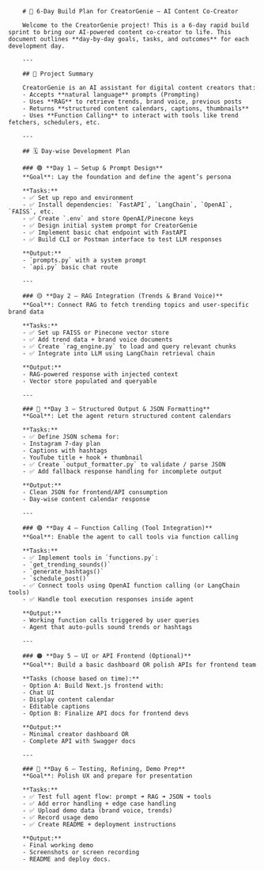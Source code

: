         # 📅 6-Day Build Plan for CreatorGenie – AI Content Co-Creator

        Welcome to the CreatorGenie project! This is a 6-day rapid build sprint to bring our AI-powered content co-creator to life. This document outlines **day-by-day goals, tasks, and outcomes** for each development day.

        ---

        ## 🧠 Project Summary

        CreatorGenie is an AI assistant for digital content creators that:
        - Accepts **natural language** prompts (Prompting)
        - Uses **RAG** to retrieve trends, brand voice, previous posts
        - Returns **structured content calendars, captions, thumbnails**
        - Uses **Function Calling** to interact with tools like trend fetchers, schedulers, etc.

        ---

        ## 🗓️ Day-wise Development Plan

        ### 🟢 **Day 1 – Setup & Prompt Design**
        **Goal**: Lay the foundation and define the agent’s persona

        **Tasks:**
        - ✅ Set up repo and environment
        - ✅ Install dependencies: `FastAPI`, `LangChain`, `OpenAI`, `FAISS`, etc.
        - ✅ Create `.env` and store OpenAI/Pinecone keys
        - ✅ Design initial system prompt for CreatorGenie
        - ✅ Implement basic chat endpoint with FastAPI
        - ✅ Build CLI or Postman interface to test LLM responses

        **Output:**
        - `prompts.py` with a system prompt
        - `api.py` basic chat route

        ---

        ### 🟡 **Day 2 – RAG Integration (Trends & Brand Voice)**
        **Goal**: Connect RAG to fetch trending topics and user-specific brand data

        **Tasks:**
        - ✅ Set up FAISS or Pinecone vector store
        - ✅ Add trend data + brand voice documents
        - ✅ Create `rag_engine.py` to load and query relevant chunks
        - ✅ Integrate into LLM using LangChain retrieval chain

        **Output:**
        - RAG-powered response with injected context
        - Vector store populated and queryable

        ---

        ### 🔵 **Day 3 – Structured Output & JSON Formatting**
        **Goal**: Let the agent return structured content calendars

        **Tasks:**
        - ✅ Define JSON schema for:
        - Instagram 7-day plan
        - Captions with hashtags
        - YouTube title + hook + thumbnail
        - ✅ Create `output_formatter.py` to validate / parse JSON
        - ✅ Add fallback response handling for incomplete output

        **Output:**
        - Clean JSON for frontend/API consumption
        - Day-wise content calendar response

        ---

        ### 🟣 **Day 4 – Function Calling (Tool Integration)**
        **Goal**: Enable the agent to call tools via function calling

        **Tasks:**
        - ✅ Implement tools in `functions.py`:
        - `get_trending_sounds()`
        - `generate_hashtags()`
        - `schedule_post()`
        - ✅ Connect tools using OpenAI function calling (or LangChain tools)
        - ✅ Handle tool execution responses inside agent

        **Output:**
        - Working function calls triggered by user queries
        - Agent that auto-pulls sound trends or hashtags

        ---

        ### 🟠 **Day 5 – UI or API Frontend (Optional)**
        **Goal**: Build a basic dashboard OR polish APIs for frontend team

        **Tasks (choose based on time):**
        - Option A: Build Next.js frontend with:
        - Chat UI
        - Display content calendar
        - Editable captions
        - Option B: Finalize API docs for frontend devs

        **Output:**
        - Minimal creator dashboard OR
        - Complete API with Swagger docs

        ---

        ### 🔴 **Day 6 – Testing, Refining, Demo Prep**
        **Goal**: Polish UX and prepare for presentation

        **Tasks:**
        - ✅ Test full agent flow: prompt ➜ RAG ➜ JSON ➜ tools
        - ✅ Add error handling + edge case handling
        - ✅ Upload demo data (brand voice, trends)
        - ✅ Record usage demo
        - ✅ Create README + deployment instructions

        **Output:**
        - Final working demo
        - Screenshots or screen recording
        - README and deploy docs.